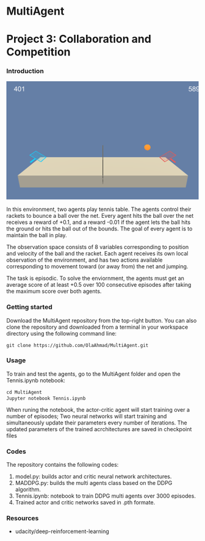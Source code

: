# MultiAgent
[//]: # (Image References)

[image1]: https://github.com/OlaAhmad/MultiAgent/blob/master/image.png "image"

# Project 3: Collaboration and Competition 

### Introduction

![image][image1]

In this environment, two agents play tennis table. The agents control their rackets to bounce a ball over the net. Every agent hits the ball over the net receives a reward of +0.1, and a reward -0.01 if the agent lets the ball hits the ground or hits the ball out of the bounds. The goal of every agent is to maintain the ball in play.

The observation space consists of 8 variables corresponding to position and velocity of the ball and the racket. Each agent receives its own local observation of the environment, and has two actions available corresponding to movement toward (or away from) the net and jumping. 

The task is episodic. To solve the enviornment, the agents must get an average score of at least +0.5 over 100 consecutive episodes after taking the maximum score over both agents. 

### Getting started

Download the MultiAgent repository from the top-right button. You can also clone the repository and downloaded from a terminal in your workspace directory using the following command line:
    
    git clone https://github.com/OlaAhmad/MultiAgent.git
        
### Usage

To train and test the agents, go to the MultiAgent folder and open the Tennis.ipynb notebook:

    cd MultiAgent
    Jupyter notebook Tennis.ipynb

When runing the notebook, the actor-critic agent will start training over a number of episodes; Two neural networks will start training and simultaneously update their parameters every number of iterations. The updated parameters of the trained acrchitectures are saved in checkpoint files

### Codes

The repository contains the following codes: 
1. model.py: builds actor and critic neural network architectures. 
2. MADDPG.py: builds the multi agents class based on the DDPG algorithm.
3. Tennis.ipynb: notebook to train DDPG multi agents over 3000 episodes.
4. Trained actor and critic networks saved in .pth formate. 

### Resources

* udacity/deep-reinforcement-learning
